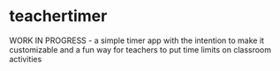 # teachertimer
WORK IN PROGRESS - a simple timer app with the intention to make it customizable and a fun way for teachers to put time limits on classroom activities
